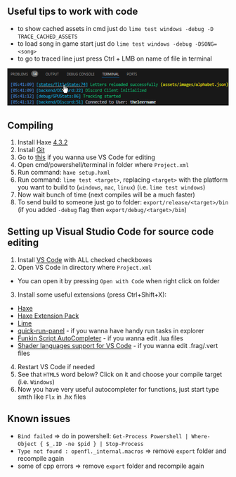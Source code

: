 ## Useful tips to work with code
- to show cached assets in cmd just do `lime test windows -debug -D TRACE_CACHED_ASSETS`
- to load song in game start just do `lime test windows -debug -DSONG=<song>`
- to go to traced line just press Ctrl + LMB on name of file in terminal
<img src="setup/images/building_tracedfile.png" />

## Compiling
1. Install Haxe [4.3.2](https://haxe.org/download/version/4.3.2/)
2. Install [Git](https://git-scm.com/download/)
3. Go to [this](#setting-up-visual-studio-code-for-source-code-editing) if you wanna use VS Code for editing
4. Open cmd/powershell/terminal in folder where `Project.xml`
5. Run command: `haxe setup.hxml`
6. Run command: `lime test <target>`, replacing `<target>` with the platform you want to build to (`windows`, `mac`, `linux`) (i.e. `lime test windows`)
7. Now wait bunch of time (next compiles will be a much faster)
8. To send build to someone just go to folder: `export/release/<target>/bin` (if you added `-debug` flag then `export/debug/<target>/bin`)

## Setting up Visual Studio Code for source code editing
1. Install [VS Code](https://code.visualstudio.com/) with ALL checked checkboxes
2. Open VS Code in directory where `Project.xml`
- You can open it by pressing `Open with Code` when right click on folder
3. Install some useful extensions (press Ctrl+Shift+X):
- [Haxe](https://marketplace.visualstudio.com/items?itemName=nadako.vshaxe)
- [Haxe Extension Pack](https://marketplace.visualstudio.com/items?itemName=vshaxe.haxe-extension-pack)
- [Lime](https://marketplace.visualstudio.com/items?itemName=openfl.lime-vscode-extension)
- [quick-run-panel](https://marketplace.visualstudio.com/items?itemName=davehart.quick-run-panel) - if you wanna have handy run tasks in explorer
- [Funkin Script AutoCompleter](https://marketplace.visualstudio.com/items?itemName=Snirozu.funkin-script-autocompleter) - if you wanna edit .lua files
- [Shader languages support for VS Code](https://marketplace.visualstudio.com/items?itemName=slevesque.shader) - if you wanna edit .frag/.vert files
4. Restart VS Code if needed
5. See that `HTML5` word below? Click on it and choose your compile target (i.e. `Windows`)
6. Now you have very useful autocompleter for functions, just start type smth like `Flx` in .hx files

## Known issues
- `Bind failed` => do in powershell: `Get-Process Powershell | Where-Object { $_.ID -ne $pid } | Stop-Process`
- `Type not found : openfl._internal.macros` => remove `export` folder and recompile again
- some of cpp errors => remove `export` folder and recompile again